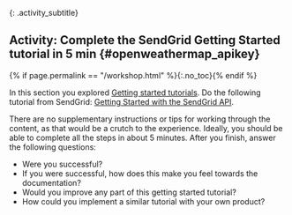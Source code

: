 {: .activity_subtitle}
## <i class="fa fa-user-circle"></i> Activity: Complete the SendGrid Getting Started tutorial in 5 min {#openweathermap_apikey}
{% if page.permalink == "/workshop.html" %}{:.no_toc}{% endif %}

In this section you explored [Getting started tutorials]({{site.rooturl}}docapis_doc_getting_started_section.html). Do the following tutorial from SendGrid: [Getting Started with the SendGrid API](https://sendgrid.com/docs/for-developers/sending-email/api-getting-started/).

There are no supplementary instructions or tips for working through the content, as that would be a crutch to the experience. Ideally, you should be able to complete all the steps in about 5 minutes. After you finish, answer the following questions:

*  Were you successful?
*  If you were successful, how does this make you feel towards the documentation?
*  Would you improve any part of this getting started tutorial?
*  How could you implement a similar tutorial with your own product?
